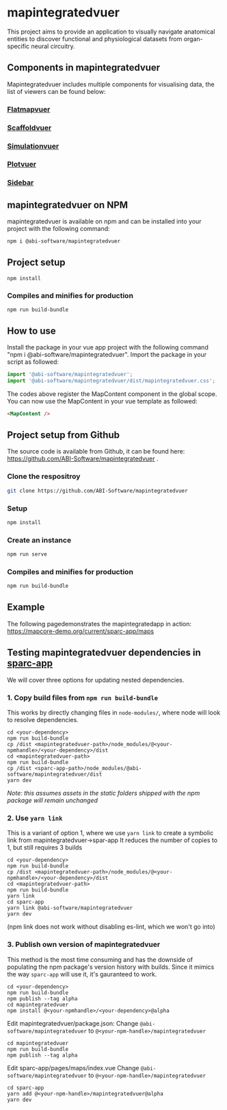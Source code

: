 # mapintegratedvuer

This project aims to provide an application to visually navigate anatomical entities to  discover functional and physiological datasets
from organ-specific neural circuitry.

## Components in mapintegratedvuer

Mapintegratedvuer includes multiple components for visualising data, the list of viewers can be found below:

### [Flatmapvuer](https://github.com/ABI-Software/flatmapvuer)

### [Scaffoldvuer](https://github.com/ABI-Software/scaffoldvuer)

### [Simulationvuer](https://github.com/ABI-Software/simulationvuer)

### [Plotvuer](https://github.com/ABI-Software/plotvuer)

### [Sidebar](https://github.com/ABI-Software/map-sidebar.git)


## mapintegratedvuer on NPM

mapintegratedvuer is available on npm and can be installed into your project with the following command:
```bash
npm i @abi-software/mapintegratedvuer
```

## Project setup
```
npm install
```

### Compiles and minifies for production
```
npm run build-bundle
```

## How to use
Install the package in your vue app project with the following command "npm i @abi-software/mapintegratedvuer".
Import the package in your script as followed:
```javascript
import '@abi-software/mapintegratedvuer';
import '@abi-software/mapintegratedvuer/dist/mapintegratedvuer.css';
```

The codes above register the MapContent component in the global scope.
You can now use the MapContent in your vue template as followed:
```html
<MapContent />
```

## Project setup from Github

The source code is available from Github, it can be found here: https://github.com/ABI-Software/mapintegratedvuer .

### Clone the respositroy
```bash
git clone https://github.com/ABI-Software/mapintegratedvuer
```

### Setup
```bash
npm install
```

### Create an instance
```bash
npm run serve
```

### Compiles and minifies for production
```bash
npm run build-bundle
```

## Example
The following pagedemonstrates the mapintegratedapp in action: https://mapcore-demo.org/current/sparc-app/maps


## Testing mapintegratedvuer dependencies in [sparc-app](https://github.com/nih-sparc/sparc-app/)
We will cover three options for updating nested dependencies. 

### 1. Copy build files from `npm run build-bundle`
This works by directly changing files in `node-modules/`, where node will look to resolve dependencies.

```
cd <your-dependency>
npm run build-bundle 
cp /dist <mapintegratedvuer-path>/node_modules/@<your-npmhandle>/<your-dependency>/dist
cd <mapintegratedvuer-path>
npm run build-bundle
cp /dist <sparc-app-path>/node_modules/@abi-software/mapintegratedvuer/dist
yarn dev
```
*Note: this assumes assets in the static folders shipped with the npm package will remain unchanged*
### 2. Use `yarn link`
This is a variant of option 1, where we use `yarn link` to create a symbolic link from mapintegratedvuer->spar-app
It reduces the number of copies to 1, but still requires 3 builds
```
cd <your-dependency>
npm run build-bundle 
cp /dist <mapintegratedvuer-path>/node_modules/@<your-npmhandle>/<your-dependency>/dist
cd <mapintegratedvuer-path>
npm run build-bundle
yarn link
cd sparc-app
yarn link @abi-software/mapintegratedvuer
yarn dev
```
(npm link does not work without disabling es-lint, which we won't go into)

### 3. Publish own version of mapintegratedvuer
This method is the most time consuming and has the downside of populating the npm package's version history with builds. 
Since it mimics the way `sparc-app` will use it, it's gauranteed to work.

```
cd <your-dependency>
npm run build-bundle
npm publish --tag alpha 
cd mapintegratedvuer
npm install @<your-npmhandle>/<your-dependency>@alpha
```

Edit mapintegratedvuer/package.json:
Change `@abi-software/mapintegratedvuer` to `@<your-npm-handle>/mapintegratedvuer`

```
cd mapintegratedvuer
npm run build-bundle
npm publish --tag alpha 
```

Edit sparc-app/pages/maps/index.vue
Change `@abi-software/mapintegratedvuer` to `@<your-npm-handle>/mapintegratedvuer`

```
cd sparc-app
yarn add @<your-npm-handle>/mapintegratedvuer@alpha
yarn dev
```


